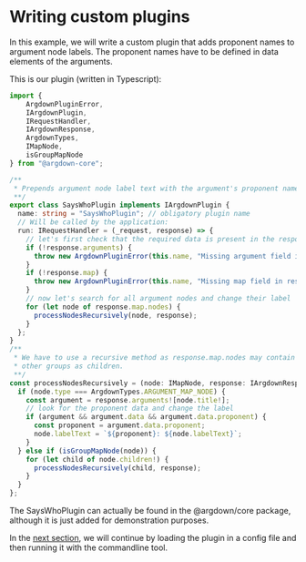 # Writing custom plugins

In this example, we will write a custom plugin that adds proponent names to argument node labels. The proponent names have to be defined in data elements of the arguments. 

This is our plugin (written in Typescript):

```typescript
import {
    ArgdownPluginError,
    IArgdownPlugin, 
    IRequestHandler, 
    IArgdownResponse, 
    ArgdownTypes, 
    IMapNode,
    isGroupMapNode
} from "@argdown-core";

/**
 * Prepends argument node label text with the argument's proponent name.
 **/
export class SaysWhoPlugin implements IArgdownPlugin {
  name: string = "SaysWhoPlugin"; // obligatory plugin name
  // Will be called by the application:
  run: IRequestHandler = (_request, response) => {
    // let's first check that the required data is present in the response:
    if (!response.arguments) {
      throw new ArgdownPluginError(this.name, "Missing argument field in response.");
    }
    if (!response.map) {
      throw new ArgdownPluginError(this.name, "Missing map field in response.");
    }
    // now let's search for all argument nodes and change their label
    for (let node of response.map.nodes) {
      processNodesRecursively(node, response);
    }
  };
}
/**
 * We have to use a recursive method as response.map.nodes may contain groups that can have
 * other groups as children.
 **/
const processNodesRecursively = (node: IMapNode, response: IArgdownResponse): void => {
  if (node.type === ArgdownTypes.ARGUMENT_MAP_NODE) {
    const argument = response.arguments![node.title!];
    // look for the proponent data and change the label
    if (argument && argument.data && argument.data.proponent) {
      const proponent = argument.data.proponent;
      node.labelText = `${proponent}: ${node.labelText}`;
    }
  } else if (isGroupMapNode(node)) {
    for (let child of node.children!) {
      processNodesRecursively(child, response);
    }
  }
};
```

The SaysWhoPlugin can actually be found in the @argdown/core package, although it is just added for demonstration purposes.

In the [next section](/guide/loading-custom-plugins-in-a-config-file.html), we will continue by loading the plugin in a config file and then running it with the commandline tool.